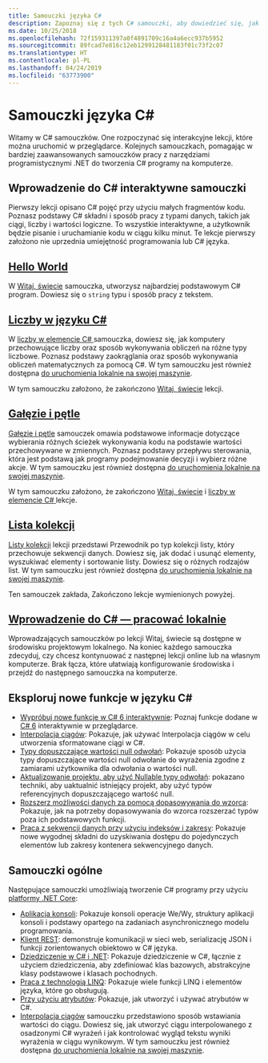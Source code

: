 ```yaml
---
title: Samouczki języka C#
description: Zapoznaj się z tych C# samouczki, aby dowiedzieć się, jak tworzyć C# programów i ucz się C# funkcje języka.
ms.date: 10/25/2018
ms.openlocfilehash: 72f159311397a0f4891709c16a4a6ecc937b5952
ms.sourcegitcommit: 89fcad7e816c12eb1299128481183f01c73f2c07
ms.translationtype: HT
ms.contentlocale: pl-PL
ms.lasthandoff: 04/24/2019
ms.locfileid: "63773900"
---
```

# <a name="c-tutorials"></a>Samouczki języka C#

Witamy w C# samouczków. One rozpoczynać się interakcyjne lekcji, które można uruchomić w przeglądarce. Kolejnych samouczkach, pomagając w bardziej zaawansowanych samouczków pracy z narzędziami programistycznymi .NET do tworzenia C# programy na komputerze.

## <a name="introduction-to-c-interactive-tutorials"></a>Wprowadzenie do C# interaktywne samouczki

Pierwszy lekcji opisano C# pojęć przy użyciu małych fragmentów kodu. Poznasz podstawy C# składni i sposób pracy z typami danych, takich jak ciągi, liczby i wartości logiczne. To wszystkie interaktywne, a użytkownik będzie pisanie i uruchamianie kodu w ciągu kilku minut. Te lekcje pierwszy założono nie uprzednia umiejętność programowania lub C# języka.

## <a name="hello-worldintro-to-csharphello-worldyml"></a>[Hello World](intro-to-csharp/hello-world.yml)

W [Witaj, świecie](intro-to-csharp/hello-world.yml) samouczka, utworzysz najbardziej podstawowym C# program. Dowiesz się o `string` typu i sposób pracy z tekstem.

## <a name="numbers-in-cintro-to-csharpnumbers-in-csharpyml"></a>[Liczby w języku C#](intro-to-csharp/numbers-in-csharp.yml)

W [liczby w elemencie C# ](intro-to-csharp/numbers-in-csharp.yml) samouczka, dowiesz się, jak komputery przechowujące liczby oraz sposób wykonywania obliczeń na różne typy liczbowe. Poznasz podstawy zaokrąglania oraz sposób wykonywania obliczeń matematycznych za pomocą C#. W tym samouczku jest również dostępna [do uruchomienia lokalnie na swojej maszynie](intro-to-csharp/numbers-in-csharp-local.md).

W tym samouczku założono, że zakończono [Witaj, świecie](intro-to-csharp/hello-world.yml) lekcji.

## <a name="branches-and-loopsintro-to-csharpbranches-and-loopsyml"></a>[Gałęzie i pętle](intro-to-csharp/branches-and-loops.yml)

[Gałęzie i pętle](intro-to-csharp/branches-and-loops.yml) samouczek omawia podstawowe informacje dotyczące wybierania różnych ścieżek wykonywania kodu na podstawie wartości przechowywane w zmiennych. Poznasz podstawy przepływu sterowania, która jest podstawą jak programy podejmowanie decyzji i wybierz różne akcje. W tym samouczku jest również dostępna [do uruchomienia lokalnie na swojej maszynie](intro-to-csharp/branches-and-loops-local.md).

W tym samouczku założono, że zakończono [Witaj, świecie](intro-to-csharp/hello-world.yml) i [liczby w elemencie C# ](intro-to-csharp/numbers-in-csharp.yml) lekcje.

## <a name="list-collectionintro-to-csharplist-collectionyml"></a>[Lista kolekcji](intro-to-csharp/list-collection.yml)

[Listy kolekcji](intro-to-csharp/list-collection.yml) lekcji przedstawi Przewodnik po typ kolekcji listy, który przechowuje sekwencji danych. Dowiesz się, jak dodać i usunąć elementy, wyszukiwać elementy i sortowanie listy. Dowiesz się o różnych rodzajów list. W tym samouczku jest również dostępna [do uruchomienia lokalnie na swojej maszynie](intro-to-csharp/arrays-and-collections.md).

Ten samouczek zakłada, Zakończono lekcje wymienionych powyżej.

## <a name="introduction-to-c----work-locallyintro-to-csharplocal-environmentmd"></a>[Wprowadzenie do C# — pracować lokalnie](intro-to-csharp/local-environment.md)

Wprowadzających samouczków po lekcji Witaj, świecie są dostępne w środowisku projektowym lokalnego. Na koniec każdego samouczka zdecyduj, czy chcesz kontynuować z następnej lekcji online lub na własnym komputerze. Brak łącza, które ułatwiają konfigurowanie środowiska i przejdź do następnego samouczka na komputerze.

## <a name="explore-new-features-in-c"></a>Eksploruj nowe funkcje w języku C\#

* [Wypróbuj nowe funkcje w C# 6 interaktywnie](exploration/csharp-6.yml): Poznaj funkcje dodane w [ C# 6](../whats-new/csharp-6.md) interaktywnie w przeglądarce.
* [Interpolacja ciągów](string-interpolation.md): Pokazuje, jak używać Interpolacja ciągów w celu utworzenia sformatowane ciągi w C#.
* [Typy dopuszczające wartości null odwołań](nullable-reference-types.md): Pokazuje sposób użycia typy dopuszczające wartości null odwołanie do wyrażenia zgodne z zamiarami użytkownika dla odwołania o wartości null.
* [Aktualizowanie projektu, aby użyć Nullable typy odwołań](upgrade-to-nullable-references.md): pokazano techniki, aby uaktualnić istniejący projekt, aby użyć typów referencyjnych dopuszczającego wartość null.
* [Rozszerz możliwości danych za pomocą dopasowywania do wzorca](pattern-matching.md): Pokazuje, jak na potrzeby dopasowywania do wzorca rozszerzać typów poza ich podstawowych funkcji.
* [Praca z sekwencji danych przy użyciu indeksów i zakresy](ranges-indexes.md): Pokazuje nowe wygodnej składni do uzyskiwania dostępu do pojedynczych elementów lub zakresy kontenera sekwencyjnego danych.

## <a name="general-tutorials"></a>Samouczki ogólne

Następujące samouczki umożliwiają tworzenie C# programy przy użyciu [platformy .NET Core](../../core/index.md):

* [Aplikacja konsoli](console-teleprompter.md): Pokazuje konsoli operacje We/Wy, struktury aplikacji konsoli i podstawy opartego na zadaniach asynchronicznego modelu programowania.
* [Klient REST](console-webapiclient.md): demonstruje komunikacji w sieci web, serializację JSON i funkcji zorientowanych obiektowo w C# języka.
* [Dziedziczenie w C# i .NET](inheritance.md): Pokazuje dziedziczenie w C#, łącznie z użyciem dziedziczenia, aby zdefiniować klas bazowych, abstrakcyjne klasy podstawowe i klasach pochodnych.
* [Praca z technologią LINQ](working-with-linq.md): Pokazuje wiele funkcji LINQ i elementów języka, które go obsługują.
* [Przy użyciu atrybutów](attributes.md): Pokazuje, jak utworzyć i używać atrybutów w C#.
* [Interpolacja ciągów](exploration/interpolated-strings.yml) samouczku przedstawiono sposób wstawiania wartości do ciągu. Dowiesz się, jak utworzyć ciągu interpolowanego z osadzonymi C# wyrażeń i jak kontrolować wygląd tekstu wyniki wyrażenia w ciągu wynikowym. W tym samouczku jest również dostępna [do uruchomienia lokalnie na swojej maszynie](exploration/interpolated-strings-local.md).
